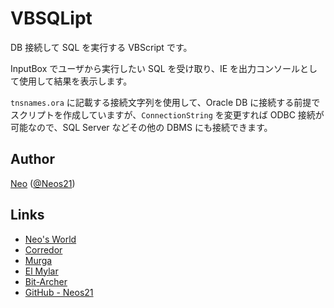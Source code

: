 # VBSQLipt

DB 接続して SQL を実行する VBScript です。

InputBox でユーザから実行したい SQL を受け取り、IE を出力コンソールとして使用して結果を表示します。

`tnsnames.ora` に記載する接続文字列を使用して、Oracle DB に接続する前提でスクリプトを作成していますが、`ConnectionString` を変更すれば ODBC 接続が可能なので、SQL Server などその他の DBMS にも接続できます。


## Author

[Neo](http://neo.s21.xrea.com/) ([@Neos21](https://twitter.com/neos21))


## Links

- [Neo's World](http://neo.s21.xrea.com/)
- [Corredor](http://neos21.hatenablog.com/)
- [Murga](http://neos21.hatenablog.jp/)
- [El Mylar](http://neos21.hateblo.jp/)
- [Bit-Archer](http://bit-archer.hatenablog.com/)
- [GitHub - Neos21](https://github.com/Neos21/)
